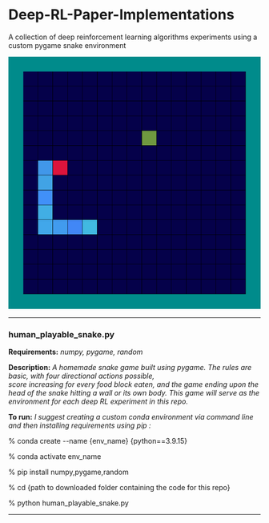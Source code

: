 # Deep-RL-Paper-Implementations
A collection of deep reinforcement learning algorithms experiments using a custom pygame snake environment 


![](https://github.com/ImagineOrange/Deep-RL-Paper-Implementations/blob/main/snake_DQN.gif)


---------------------------------------------------------------------------------------------------------------------------
### human_playable_snake.py

**Requirements:** 
_numpy, pygame, random_

**Description:** _A homemade snake game built using pygame. The rules are basic, with four directional actions possible,  
score increasing for every food block eaten, and the game ending upon the head of the snake hitting a wall or its own body. 
This game will serve as the environment for each deep RL experiment in this repo._ 

**To run:** 
_I suggest creating a custom conda environment via command line and then installing requirements using pip :_ 

% conda create --name {env_name} {python==3.9.15}

% conda activate env_name

% pip install numpy,pygame,random

% cd {path to downloaded folder containing the code for this repo}

% python human_playable_snake.py

---------------------------------------------------------------------------------------------------------------------------
